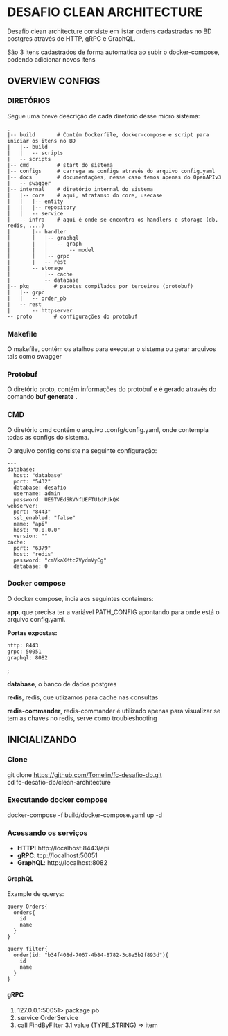 # DESAFIO CLEAN ARCHITECTURE

Desafio clean architecture consiste em listar ordens cadastradas no BD postgres através de HTTP, gRPC e GraphQL.

São 3 itens cadastrados de forma automatica ao subir o docker-compose, podendo adicionar novos itens

## OVERVIEW CONFIGS
### DIRETÓRIOS

Segue uma breve descrição de cada diretorio desse micro sistema:

```
.
|-- build       # Contém Dockerfile, docker-compose e script para iniciar os itens no BD
|   |-- build
|   |   -- scripts
|   -- scripts
|-- cmd         # start do sistema
|-- configs     # carrega as configs através do arquivo config.yaml
|-- docs        # documentações, nesse caso temos apenas do OpenAPIv3
|   -- swagger
|-- internal    # diretório internal do sistema
|   |-- core    # aqui, atratamso do core, usecase
|   |   |-- entity
|   |   |-- repository
|   |   -- service
|   -- infra    # aqui é onde se encontra os handlers e storage (db, redis, ....)
|       |-- handler
|       |   |-- graphql
|       |   |   -- graph
|       |   |       -- model
|       |   |-- grpc
|       |   -- rest
|       -- storage
|           |-- cache
|           -- database
|-- pkg        # pacotes compilados por terceiros (protobuf)
|   |-- grpc
|   |   -- order_pb
|   -- rest
|       -- httpserver
-- proto       # configurações do protobuf
```

###  Makefile

O makefile, contém os atalhos para executar o sistema ou gerar arquivos tais como swagger

###  Protobuf

O diretório proto, contém informações do protobuf e é gerado através do comando **buf generate .**

### CMD

O diretório cmd contém o arquivo .confg/config.yaml, onde contempla todas as configs do sistema.

O arquivo config consiste na seguinte configuração:

```
---
database:
  host: "database"
  port: "5432"
  database: desafio
  username: admin
  password: UE9TVEdSRVNfUEFTU1dPUkQK
webserver:
  port: "8443"
  ssl_enabled: "false"
  name: "api"
  host: "0.0.0.0"
  version: ""
cache:
  port: "6379"
  host: "redis"
  password: "cmVkaXMtc2VydmVyCg"
  database: 0

```

### Docker compose

O docker compose, incia aos seguintes containers:

**app**, que precisa ter a variável PATH_CONFIG apontando para onde está o arquivo config.yaml.

**Portas expostas:**
```
http: 8443
grpc: 50051
graphql: 8082
```
;

**database**, o banco de dados postgres

**redis**, redis, que utlizamos para cache nas consultas

**redis-commander**, redis-commander é utilizado apenas para visualizar se tem as chaves no redis, serve como troubleshooting

## INICIALIZANDO

### Clone
git clone https://github.com/Tomelin/fc-desafio-db.git  
cd fc-desafio-db/clean-architecture  

### Executando docker compose
docker-compose -f build/docker-compose.yaml up -d  

### Acessando os serviços

- **HTTP:** http://localhost:8443/api
- **gRPC**: tcp://localhost:50051
- **GraphQL**: http://localhost:8082

#### GraphQL

Example de querys:

```
query Orders{
  orders{
    id
    name
  }
}

query filter{
  order(id: "b34f408d-7067-4b84-8782-3c8e5b2f893d"){
    id
    name
  }
}

```

#### gRPC

1. 127.0.0.1:50051> package pb
2. service OrderService
3. call FindByFilter
  3.1 value (TYPE_STRING) => item
